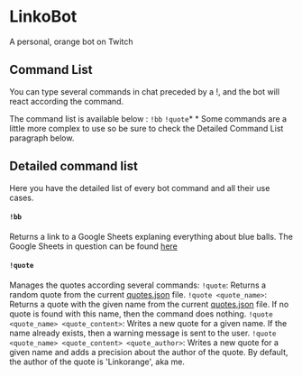 # LinkoBot
A personal, orange bot on Twitch

## Command List
You can type several commands in chat preceded by a !, and the bot will react according the command.

The command list is available below :
`!bb` `!quote`\*
\* Some commands are a little more complex to use so be sure to check the Detailed Command List paragraph below.

## <a name="detailed"></a>Detailed command list
Here you have the detailed list of every bot command and all their use cases.

#### `!bb`
Returns a link to a Google Sheets explaning everything about blue balls. The Google Sheets in question can be found [here](https://goo.gl/7MH1MG)

#### `!quote`
Manages the quotes according several commands:
```!quote```: Returns a random quote from the current [quotes.json] file.
```!quote <quote_name>```: Returns a quote with the given name from the current [quotes.json] file. If no quote is found with this name, then the command does nothing.
```!quote <quote_name> <quote_content>```: Writes a new quote for a given name. If the name already exists, then a warning message is sent to the user.
```!quote <quote_name> <quote_content> <quote_author>```: Writes a new quote for a given name and adds a precision about the author of the quote. By default, the author of the quote is 'Linkorange', aka me.

[quotes.json]: <quotes/quotes.json>